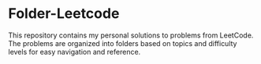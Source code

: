 # Folder-Leetcode
This repository contains my personal solutions to problems from LeetCode. The problems are organized into folders based on topics and difficulty levels for easy navigation and reference.
